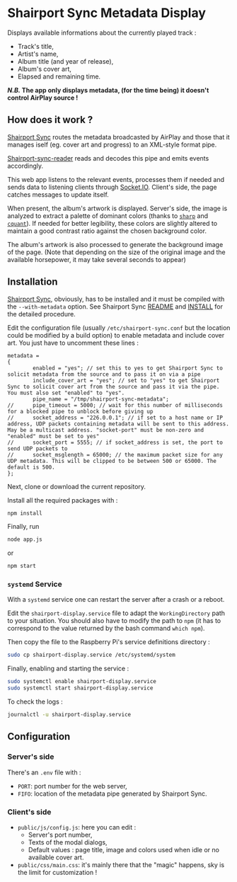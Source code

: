 # Shairport Sync Metadata Display

Displays available informations about the currently played track :

- Track's title,
- Artist's name,
- Album title (and year of release),
- Album's cover art,
- Elapsed and remaining time.

__*N.B.* The app only displays metadata, (for the time being) it doesn't control AirPlay source !__

## How does it work ?

[Shairport Sync](https://github.com/mikebrady/shairport-sync) routes the metadata broadcasted by AirPlay and those that it manages iself (eg. cover art and progress) to an XML-style format pipe.

[Shairport-sync-reader](https://github.com/roblan/shairport-sync-reader) reads and decodes this pipe and emits events accordingly.

This web app listens to the relevant events, processes them if needed and sends data to listening clients through [Socket.IO](https://socket.io). Client's side, the page catches messages to update itself.

When present, the album's artwork is displayed. Server's side, the image is analyzed to extract a palette of dominant colors (thanks to [`sharp`](https://github.com/lovell/sharp) and [`cquant`](https://github.com/xVanTuring/cquant)). If needed for better legibility, these colors are slightly altered to maintain a good contrast ratio against the chosen background color.

The album's artwork is also processed to generate the background image of the page. (Note that depending on the size of the original image and the available horsepower, it may take several seconds to appear)

## Installation

[Shairport Sync](https://github.com/mikebrady/shairport-sync), obviously, has to be installed and it must be compiled with the `--with-metadata` option. See Shairport Sync [README](https://github.com/mikebrady/shairport-sync) and [INSTALL](https://github.com/mikebrady/shairport-sync/blob/master/INSTALL.md) for the detailed procedure.

Edit the configuration file (usually `/etc/shairport-sync.conf` but the location could be modified by a build option) to enable metadata and include cover art. You just have to uncomment these lines :

```
metadata =
{
        enabled = "yes"; // set this to yes to get Shairport Sync to solicit metadata from the source and to pass it on via a pipe
        include_cover_art = "yes"; // set to "yes" to get Shairport Sync to solicit cover art from the source and pass it via the pipe. You must also set "enabled" to "yes".
        pipe_name = "/tmp/shairport-sync-metadata";
//      pipe_timeout = 5000; // wait for this number of milliseconds for a blocked pipe to unblock before giving up
//      socket_address = "226.0.0.1"; // if set to a host name or IP address, UDP packets containing metadata will be sent to this address. May be a multicast address. "socket-port" must be non-zero and "enabled" must be set to yes"
//      socket_port = 5555; // if socket_address is set, the port to send UDP packets to
//      socket_msglength = 65000; // the maximum packet size for any UDP metadata. This will be clipped to be between 500 or 65000. The default is 500.
};
```

Next, clone or download the current repository.

Install all the required packages with :

```bash
npm install
```

Finally, run 

```bash
node app.js
```

or

```bash
npm start
```

### `systemd` Service

With a `systemd` service one can restart the server after a crash or a reboot.

Edit the `shairport-display.service` file to adapt the `WorkingDirectory` path to your situation. You should also have to modify the path to `npm` (it has to correspond to the value returned by the bash command `which npm`).

Then copy the file to the Raspberry Pi's service definitions directory :

```bash
sudo cp shairport-display.service /etc/systemd/system
```

Finally, enabling and starting the service :

```bash
sudo systemctl enable shairport-display.service
sudo systemctl start shairport-display.service
```

To check the logs :

```bash
journalctl -u shairport-display.service
```

## Configuration

### Server's side

There's an `.env` file with :

- `PORT`: port number for the web server,
- `FIFO`: location of the metadata pipe generated by Shairport Sync.

### Client's side

- `public/js/config.js`: here you can edit :
  - Server's port number,
  - Texts of the modal dialogs,
  - Default values : page title, image and colors used when idle or no available cover art.
- `public/css/main.css`: it's mainly there that the "magic" happens, sky is the limit for customization !
